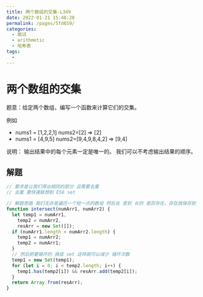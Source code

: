 ```yaml
---
title: 两个数组的交集-L349
date: 2022-01-21 15:48:20
permalink: /pages/5fd659/
categories:
  - 面试
  - arithmetic
  - 哈希表
tags:
  - 
---
```


# 两个数组的交集

题意：给定两个数组，编写一个函数来计算它们的交集。

例如 
- nums1 = [1,2,2,1] nums2=[2]  => [2]
- nums1 = [4,9,5] nums2=[9,4,9,8,4,2]  => [9,4]

说明： 输出结果中的每个元素一定是唯一的。 我们可以不考虑输出结果的顺序。

<!-- more -->

## 解题

```js
// 要求是让我们得出相同的部分 且需要去重
// 去重 要快速联想到 ES6 set

// 解题思路 我们无非是遍历一个短一点的数组 然后去 查到 长的 是否存在，存在就保存到 resArr 里面
function intersect(numArr1, numArr2) {
  let temp1 = numArr1,
    temp2 = numArr2,
    resArr = new Set([]);
  if (numArr1.length < numArr2.length) {
    temp1 = numArr2;
    temp2 = numArr1;
  }
  // 然后把要循环的 换成 set 这样就可以减少 循环次数
  temp1 = new Set(temp1);
  for (let i = 0; i < temp2.length; i++) {
    temp1.has(temp2[i]) && resArr.add(temp2[i]);
  }
  return Array.from(resArr);
}
```